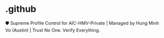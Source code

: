 # .github
🛡️ Supreme Profile Control for AIC-HMV-Private | Managed by Hung Minh Vo (Austin) | Trust No One. Verify Everything.

